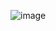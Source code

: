 ![image](https://user-images.githubusercontent.com/36649115/42201470-e52d5f38-7e4c-11e8-826b-aa4b8bd71547.png)
